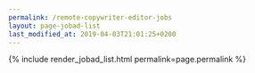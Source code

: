 ```yaml
---
permalink: /remote-copywriter-editor-jobs
layout: page-jobad-list
last_modified_at: 2019-04-03T21:01:25+0200
---
```

{% include render_jobad_list.html permalink=page.permalink %}
